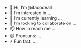 - 👋 Hi, I’m @itacodeall
- 👀 I’m interested in ...
- 🌱 I’m currently learning ...
- 💞️ I’m looking to collaborate on ...
- 📫 How to reach me ...
- 😄 Pronouns: ...
- ⚡ Fun fact: ...

<!---
itacodeall/itacodeall is a ✨ special ✨ repository because its `README.md` (this file) appears on your GitHub profile.
You can click the Preview link to take a look at your changes.
--->
